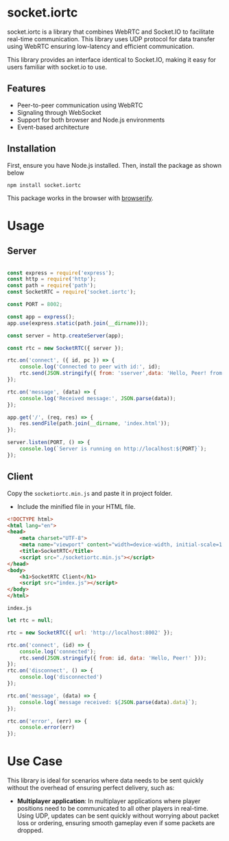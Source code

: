 # socket.iortc

socket.iortc is a library that combines WebRTC and Socket.IO to facilitate real-time communication. This library uses UDP protocol for data transfer using WebRTC ensuring low-latency and efficient communication. 

This library provides an interface identical to Socket.IO, making it easy for users familiar with socket.io to use.

<!-- It allows for communication between browsers and Node.js environments using WebRTC for direct connections and Socket.IO for signaling.  -->

## Features

- Peer-to-peer communication using WebRTC
- Signaling through WebSocket
- Support for both browser and Node.js environments
- Event-based architecture

## Installation

First, ensure you have Node.js installed. Then, install the package as shown below

```shell
npm install socket.iortc
```
This package works in the browser with [browserify](https://browserify.org). 
<!-- If you do not use a bundler, you can use the `socket-rtc.min.js` standalone script
directly in a `<script>` tag. This exports a `socket.iortc` constructor on
`window`. -->
# Usage
## Server

```js

const express = require('express');
const http = require('http');
const path = require('path');
const SocketRTC = require('socket.iortc');

const PORT = 8002;

const app = express();
app.use(express.static(path.join(__dirname)));

const server = http.createServer(app);

const rtc = new SocketRTC({ server });

rtc.on('connect', ({ id, pc }) => {
    console.log('Connected to peer with id:', id);
    rtc.send(JSON.stringify({ from: 'sserver',data: 'Hello, Peer! from node' }));
});

rtc.on('message', (data) => {
    console.log('Received message:', JSON.parse(data));
});

app.get('/', (req, res) => {
    res.sendFile(path.join(__dirname, 'index.html'));
});

server.listen(PORT, () => {
    console.log(`Server is running on http://localhost:${PORT}`);
});

```

## Client
Copy the `socketiortc.min.js` and paste it in project folder.


-  Include the minified file in your HTML file.
```html
<!DOCTYPE html>
<html lang="en">
<head>
    <meta charset="UTF-8">
    <meta name="viewport" content="width=device-width, initial-scale=1.0">
    <title>SocketRTC</title>
    <script src="./socketiortc.min.js"></script>
</head>
<body>
    <h1>SocketRTC Client</h1>
    <script src="index.js"></script>
</body>
</html>

```

`index.js`
```js
let rtc = null;

rtc = new SocketRTC({ url: 'http://localhost:8002' });

rtc.on('connect', (id) => {
    console.log('connected');
    rtc.send(JSON.stringify({ from: id, data: 'Hello, Peer!' }));
});
rtc.on('disconnect', () => {
    console.log('disconnected')
});

rtc.on('message', (data) => {
    console.log(`message received: ${JSON.parse(data).data}`);
});

rtc.on('error', (err) => {
    console.error(err)
});

```



# Use Case
This library is ideal for scenarios where data needs to be sent quickly without the overhead of ensuring perfect delivery, such as:

- **Multiplayer application**: In multiplayer applications where player positions need to be communicated to all other players in real-time. Using UDP, updates can be sent quickly without worrying about packet loss or ordering, ensuring smooth gameplay even if some packets are dropped.